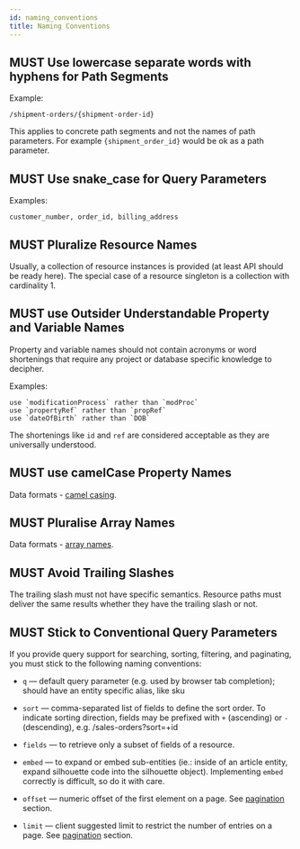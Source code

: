 ```yaml
---
id: naming_conventions
title: Naming Conventions
---
```



## MUST Use lowercase separate words with hyphens for Path Segments

Example:

``` http
/shipment-orders/{shipment-order-id}
```

This applies to concrete path segments and not the names of path parameters. For example `{shipment_order_id}` would be ok as a path parameter.

## MUST Use snake_case for Query Parameters

Examples:

    customer_number, order_id, billing_address

## MUST Pluralize Resource Names

Usually, a collection of resource instances is provided (at least API should be ready here). The special case of a resource singleton is a collection with cardinality 1.

## MUST use Outsider Understandable Property and Variable Names

Property and variable names should not contain acronyms or word shortenings that require any project or database specific knowledge to decipher. 

Examples:

    use `modificationProcess` rather than `modProc`
    use `propertyRef` rather than `propRef`
    use `dateOfBirth` rather than `DOB`

The shortenings like `id` and `ref` are considered acceptable as they are universally understood.

## MUST use camelCase Property Names

Data formats - [camel casing](data-formats.md#must-use-camelcase-property-names-a-za-z0-9).

## MUST Pluralise Array Names

Data formats - [array names](data-formats.md#must-pluralise-array-names).

## MUST Avoid Trailing Slashes

The trailing slash must not have specific semantics. Resource paths must deliver the same results whether they have the trailing slash or not.

## MUST Stick to Conventional Query Parameters

If you provide query support for searching, sorting, filtering, and paginating, you must stick to the following naming conventions:

  - `q` — default query parameter (e.g. used by browser tab completion); should have an entity specific alias, like sku

  - `sort` — comma-separated list of fields to define the sort order. To indicate sorting direction, fields may be prefixed with `+` (ascending) or `-` (descending), e.g. /sales-orders?sort=+id

  - `fields` — to retrieve only a subset of fields of a resource.

  - `embed` — to expand or embed sub-entities (ie.: inside of an article entity, expand silhouette code into the silhouette object). Implementing `embed` correctly is difficult, so do it with care.

  - `offset` — numeric offset of the first element on a page. See [pagination](pagination.md) section.

  - `limit` — client suggested limit to restrict the number of entries on a page. See [pagination](pagination.md) section.

